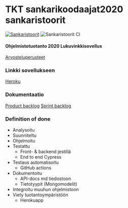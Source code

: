 # TKT sankarikoodaajat2020 sankaristoorit

[![Sankaristoorit](https://img.shields.io/endpoint?url=https://dashboard.cypress.io/badge/detailed/y82e1k/master&style=flat-square&logo=cypress)](https://dashboard.cypress.io/projects/y82e1k/runs)
![Sankaristoorit CI](https://github.com/tkt-sankarikoodaajat-2020/sankaristoorit/workflows/Sankaristoorit%20CI/badge.svg)

#### Ohjelmistotuotanto 2020 Lukuvinkkisovellus

[Arvosteluperusteet](https://ohjelmistotuotanto-hy.github.io/miniprojektin_arvosteluperusteet/#ensimm%C3%A4isen-sprintin-arvosteluperusteet)

### Linkki sovellukseen

[Heroku](https://sankaristoorit-ui.herokuapp.com)

### Dokumentaatio

[Product backlog](https://github.com/orgs/tkt-sankarikoodaajat-2020/projects/1)
[Sprint backlog](https://docs.google.com/spreadsheets/d/1XHkVHsNIfFh-ZUfvJjNrcE5VKZ5A0BrEdDQVfQZq4Wc/edit#gid=1226522510)

### Definition of done

* Analysoitu
* Suunniteltu
* Ohjelmoitu
* Testattu
  * Front- & backend jestillä
  * End to end Cypress
* Testaus automatisoitu
  * GitHub actions
* Dokumentoitu
  * API-docs md tiedostoon
  * Tietotyypit (Mongomodelit)
* Integroitu muuhun ohjelmistoon
* Viety tuotantoympäristöön
  * Herokuapp
